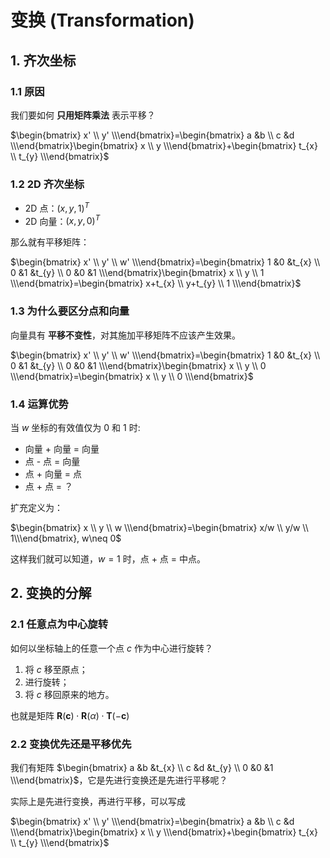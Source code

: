 # 变换 (Transformation)

## 1. 齐次坐标

### 1.1 原因

我们要如何 **只用矩阵乘法** 表示平移？

$\begin{bmatrix} x' \\ y' \\\end{bmatrix}=\begin{bmatrix} a &b \\ c &d \\\end{bmatrix}\begin{bmatrix} x \\ y \\\end{bmatrix}+\begin{bmatrix} t_{x} \\ t_{y} \\\end{bmatrix}$

### 1.2 2D 齐次坐标

- 2D 点：$(x, y, 1)^{T}$
- 2D 向量：$(x, y, 0)^{T}$

那么就有平移矩阵：

$\begin{bmatrix} x' \\ y' \\ w' \\\end{bmatrix}=\begin{bmatrix} 1 &0 &t_{x} \\ 0 &1 &t_{y} \\ 0 &0 &1 \\\end{bmatrix}\begin{bmatrix} x \\ y \\ 1 \\\end{bmatrix}=\begin{bmatrix} x+t_{x} \\ y+t_{y} \\ 1 \\\end{bmatrix}$

### 1.3 为什么要区分点和向量

向量具有 **平移不变性**，对其施加平移矩阵不应该产生效果。

$\begin{bmatrix} x' \\ y' \\ w' \\\end{bmatrix}=\begin{bmatrix} 1 &0 &t_{x} \\ 0 &1 &t_{y} \\ 0 &0 &1 \\\end{bmatrix}\begin{bmatrix} x \\ y \\ 0 \\\end{bmatrix}=\begin{bmatrix} x \\ y \\ 0 \\\end{bmatrix}$

### 1.4 运算优势

当 $w$ 坐标的有效值仅为 $0$ 和 $1$ 时:

- 向量 + 向量 = 向量
- 点 - 点 = 向量
- 点 + 向量 = 点
- 点 + 点 = ？

扩充定义为：

$\begin{bmatrix} x \\ y \\ w \\\end{bmatrix}=\begin{bmatrix} x/w \\ y/w \\ 1\\\end{bmatrix}, w\neq 0$

这样我们就可以知道，$w=1$ 时，点 + 点 = 中点。


## 2. 变换的分解

### 2.1 任意点为中心旋转

如何以坐标轴上的任意一个点 $c$ 作为中心进行旋转？

1. 将 $c$ 移至原点；
2. 进行旋转；
3. 将 $c$ 移回原来的地方。

也就是矩阵 $\mathbf{R}(\mathbf{c})\cdot \mathbf{R}(\alpha)\cdot \mathbf{T}(-\mathbf{c})$

### 2.2 变换优先还是平移优先

我们有矩阵 $\begin{bmatrix} a &b &t_{x} \\ c &d &t_{y} \\ 0 &0 &1 \\\end{bmatrix}$，它是先进行变换还是先进行平移呢？

实际上是先进行变换，再进行平移，可以写成

$\begin{bmatrix} x' \\ y' \\\end{bmatrix}=\begin{bmatrix} a &b \\ c &d \\\end{bmatrix}\begin{bmatrix} x \\ y \\\end{bmatrix}+\begin{bmatrix} t_{x} \\ t_{y} \\\end{bmatrix}$


